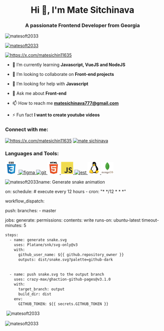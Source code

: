 <h1 align="center">Hi 👋, I'm Mate Sitchinava</h1>
<h3 align="center">A passionate Frontend Developer from Georgia</h3>

<p align="left"> <img src="https://komarev.com/ghpvc/?username=matesoft2033&label=Profile%20views&color=0e75b6&style=flat" alt="matesoft2033" /> </p>

<p align="left"> <a href="https://github.com/ryo-ma/github-profile-trophy"><img src="https://github-profile-trophy.vercel.app/?username=matesoft2033" alt="matesoft2033" /></a> </p>

<p align="left"> <a href="https://twitter.com/https://x.com/matesichin11635" target="blank"><img src="https://img.shields.io/twitter/follow/https://x.com/matesichin11635?logo=twitter&style=for-the-badge" alt="https://x.com/matesichin11635" /></a> </p>

- 🌱 I’m currently learning **Javascript, VueJS and NodeJS**

- 👯 I’m looking to collaborate on **Front-end projects**

- 🤝 I’m looking for help with **Javascript**

- 💬 Ask me about **Front-end**

- 📫 How to reach me **matesichinava777@gmail.com**

- ⚡ Fun fact **I want to create youtube videos**

<h3 align="left">Connect with me:</h3>
<p align="left">
<a href="https://twitter.com/https://x.com/matesichin11635" target="blank"><img align="center" src="https://raw.githubusercontent.com/rahuldkjain/github-profile-readme-generator/master/src/images/icons/Social/twitter.svg" alt="https://x.com/matesichin11635" height="30" width="40" /></a>
<a href="https://linkedin.com/in/mate sichinava" target="blank"><img align="center" src="https://raw.githubusercontent.com/rahuldkjain/github-profile-readme-generator/master/src/images/icons/Social/linked-in-alt.svg" alt="mate sichinava" height="30" width="40" /></a>
</p>

<h3 align="left">Languages and Tools:</h3>
<p align="left"> <a href="https://www.w3schools.com/css/" target="_blank" rel="noreferrer"> <img src="https://raw.githubusercontent.com/devicons/devicon/master/icons/css3/css3-original-wordmark.svg" alt="css3" width="40" height="40"/> </a> <a href="https://www.figma.com/" target="_blank" rel="noreferrer"> <img src="https://www.vectorlogo.zone/logos/figma/figma-icon.svg" alt="figma" width="40" height="40"/> </a> <a href="https://git-scm.com/" target="_blank" rel="noreferrer"> <img src="https://www.vectorlogo.zone/logos/git-scm/git-scm-icon.svg" alt="git" width="40" height="40"/> </a> <a href="https://www.w3.org/html/" target="_blank" rel="noreferrer"> <img src="https://raw.githubusercontent.com/devicons/devicon/master/icons/html5/html5-original-wordmark.svg" alt="html5" width="40" height="40"/> </a> <a href="https://developer.mozilla.org/en-US/docs/Web/JavaScript" target="_blank" rel="noreferrer"> <img src="https://raw.githubusercontent.com/devicons/devicon/master/icons/javascript/javascript-original.svg" alt="javascript" width="40" height="40"/> </a> <a href="https://jestjs.io" target="_blank" rel="noreferrer"> <img src="https://www.vectorlogo.zone/logos/jestjsio/jestjsio-icon.svg" alt="jest" width="40" height="40"/> </a> <a href="https://www.linux.org/" target="_blank" rel="noreferrer"> <img src="https://raw.githubusercontent.com/devicons/devicon/master/icons/linux/linux-original.svg" alt="linux" width="40" height="40"/> </a> <a href="https://www.mongodb.com/" target="_blank" rel="noreferrer"> <img src="https://raw.githubusercontent.com/devicons/devicon/master/icons/mongodb/mongodb-original-wordmark.svg" alt="mongodb" width="40" height="40"/> </a> </p>

<p><img align="left" src="https://github-readme-stats.vercel.app/api/top-langs?username=matesoft2033&show_icons=true&locale=en&layout=compact" alt="matesoft2033" /></p>
name: Generate snake animation

on:
  schedule: # execute every 12 hours
    - cron: "* */12 * * *"

  workflow_dispatch:

  push:
    branches:
    - master

jobs:
  generate:
    permissions:
      contents: write
    runs-on: ubuntu-latest
    timeout-minutes: 5

    steps:
      - name: generate snake.svg
        uses: Platane/snk/svg-only@v3
        with:
          github_user_name: ${{ github.repository_owner }}
          outputs: dist/snake.svg?palette=github-dark


      - name: push snake.svg to the output branch
        uses: crazy-max/ghaction-github-pages@v3.1.0
        with:
          target_branch: output
          build_dir: dist
        env:
          GITHUB_TOKEN: ${{ secrets.GITHUB_TOKEN }}

<p>&nbsp;<img align="center" src="https://github-readme-stats.vercel.app/api?username=matesoft2033&show_icons=true&locale=en" alt="matesoft2033" /></p>

<p><img align="center" src="https://github-readme-streak-stats.herokuapp.com/?user=matesoft2033&" alt="matesoft2033" /></p>
